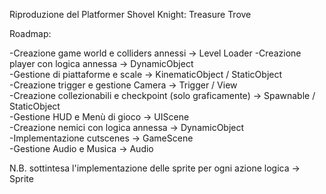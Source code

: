 Riproduzione del Platformer Shovel Knight: Treasure Trove

Roadmap:

-Creazione game world e colliders annessi -> Level Loader
-Creazione player con logica annessa -> DynamicObject              
-Gestione di piattaforme e scale -> KinematicObject / StaticObject                
-Creazione trigger e gestione Camera -> Trigger / View                      
-Creazione collezionabili e checkpoint (solo graficamente) -> Spawnable / StaticObject           
-Gestione HUD e Menù di gioco -> UIScene        
-Creazione nemici con logica annessa -> DynamicObject          
-Implementazione cutscenes -> GameScene         
-Gestione Audio e Musica -> Audio    
      
N.B. sottintesa l'implementazione delle sprite per ogni azione logica -> Sprite         
